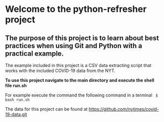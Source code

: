 
# Welcome to the python-refresher project

## The purpose of this project is to learn about best practices when using Git and Python with a practical example.

The  example included in this project is a CSV data extracting script that works with the included COVID-19 data from the NYT. 

**To use this project navigate to the main directory and execute the shell file run.sh**

For example execute the command the following command in a terminal 
``` $ bash run.sh```

The data for this project can be found at https://github.com/nytimes/covid-19-data.git
